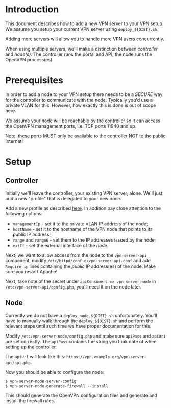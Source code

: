 # Introduction

This document describes how to add a new VPN server to your VPN setup. We 
assume you setup your current VPN server using `deploy_${DIST}.sh`.

Adding more servers will allow you to handle more VPN users concurrently.

When using multiple servers, we'll make a distinction between _controller_ and
_node(s)_. The controller runs the portal and API, the node runs the OpenVPN 
process(es).

# Prerequisites

In order to add a node to your VPN setup there needs to be a *SECURE* way for
the controller to communicate with the node. Typically you'd use a private 
VLAN for this. However, how exactly this is done is out of scope here.

We assume your node will be reachable by the controller so it can access the 
OpenVPN management ports, i.e. TCP ports 11940 and up.

Note: these ports MUST only be available to the controller NOT to the public
Internet!

# Setup

## Controller

Initially we'll leave the controller, your existing VPN server, alone. We'll 
just add a new "profile" that is delegated to your new node.

Add a new profile as described [here](MULTI_PROFILE.md). In addition pay close
attention to the following options:

* `managementIp` - set it to the private VLAN IP address of the node;
* `hostName` - set it to the hostname of the VPN node that points to its 
  public IP address;
* `range` and `range6` - set them to the IP addresses issued by the node;
* `extIf` - set the external interface of the _node_.

Next, we want to allow access from the node to the `vpn-server-api` component, 
modify `/etc/httpd/conf.d/vpn-server-api.conf` and add `Require ip` lines 
containing the _public_ IP address(es) of the node. Make sure you restart 
Apache!

Next, take note of the secret under `apiConsumers => vpn-server-node` in 
`/etc/vpn-server-api/config.php`, you'll need it on the node
later.

## Node

Currently we do not have a `deploy_node_${DIST}.sh` unfortunately. You'll have
to manually walk through the `deploy_${DIST}.sh` and perform the relevant steps
until such time we have proper documentation for this.

Modify `/etc/vpn-server-node/config.php` and make sure `apiPass` and
`apiUri` are set correctly. The `apiPass` contains the string you took note of
when setting up the controller.

The `apiUrl` will look like this: 
`https://vpn.example.org/vpn-server-api/api.php`.

Now you should be able to configure the node:

    $ vpn-server-node-server-config
    $ vpn-server-node-generate-firewall --install

This should generate the OpenVPN configuration files and generate and install
the firewall rules.

